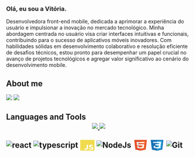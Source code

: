 ### Olá, eu sou a Vitória.

<p>Desenvolvedora front-end mobile, dedicada a aprimorar a experiência do usuário e impulsionar a inovação no mercado tecnológico. Minha abordagem centrada no usuário visa criar interfaces intuitivas e funcionais, contribuindo para o sucesso de aplicativos móveis inovadores. Com habilidades sólidas em desenvolvimento colaborativo e resolução eficiente de desafios técnicos, estou pronto para desempenhar um papel crucial no avanço de projetos tecnológicos e agregar valor significativo ao cenário do desenvolvimento mobile.</p>

<h2>About me</h2>

 <div>
  <a href = "mailto:teixeiravitoria057@gmail.com"><img src="https://img.shields.io/badge/-Gmail-%23333?style=for-the-badge&logo=gmail&logoColor=white" target="_blank"></a>
  <a href="www.linkedin.com/in/vitoria-teiixeiira" target="_blank"><img src="https://img.shields.io/badge/-LinkedIn-%230077B5?style=for-the-badge&logo=linkedin&logoColor=white" target="_blank"></a>   
 </div>

 
 <h2>Languages and Tools</br>
 
 <div align="center" style="display: inline_block">
   <a href="https://github.com/vitoriateixeiraa/github-readme-stats">
   <img height="180em" src="https://github-readme-stats.vercel.app/api?username=vitoriateixeiraa&show_icons=true&theme=tokyonight&include_all_commits=true&count_private=true" />
   </a>
   <a href="https://github.com/vitoriateixeiraa/convoychat">
   <img height="180em" src="https://github-readme-stats.vercel.app/api/top-langs?username=vitoriateixeiraa&layout=compact&langs_count=8&card&theme=tokyonight" />
   </a>
 </div>

 <div style="display: inline_block"><br>
    <img  align="center" alt="react" height="30" width="40" src="https://cdn.jsdelivr.net/gh/devicons/devicon/icons/react/react-original.svg" />
    <img align="center" alt="typescript" height="30" width="40"  src="https://cdn.jsdelivr.net/gh/devicons/devicon/icons/typescript/typescript-original.svg" />
   <img align="center" alt="Javascript" height="30" width="40" src="https://raw.githubusercontent.com/devicons/devicon/master/icons/javascript/javascript-plain.svg">
   <img align="center" alt="NodeJs" height="30" width="40" src="https://cdn.jsdelivr.net/gh/devicons/devicon/icons/nodejs/nodejs-original.svg">
   <img align="center" alt="HTML" height="30" width="40" src="https://raw.githubusercontent.com/devicons/devicon/master/icons/html5/html5-original.svg">
   <img align="center" alt="CSS" height="30" width="40" src="https://raw.githubusercontent.com/devicons/devicon/master/icons/css3/css3-original.svg">
    <img align="center" alt="Git" height="30" width="40" src="https://cdn.jsdelivr.net/gh/devicons/devicon/icons/git/git-original.svg">
 </div>
